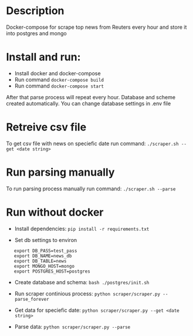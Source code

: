 # Description
Docker-compose for scrape top news from Reuters every hour and store it into postgres and mongo

# Install and run:
 - Install docker and docker-compose
 - Run command
 `docker-compose build`
 - Run command
 `docker-compose start`

 After that parse process will repeat every hour.
 Database and scheme created automatically. You can change database settings in .env file 

# Retreive csv file
To get csv file with news on speciefic date run command: 
`./scraper.sh --get <date string>`

# Run parsing manually
To run parsing process manually run command:
`./scraper.sh --parse`

# Run without docker

 - Install dependencies:
 `pip install -r requirements.txt`

 - Set db settings to environ
 ```export DB_USER=test_user
    export DB_PASS=test_pass
    export DB_NAME=news_db
    export DB_TABLE=news
    export MONGO_HOST=mongo
    export POSTGRES_HOST=postgres
 ```

 - Create database and schema:
    `bash ./postgres/init.sh`

 - Run scraper continious process:
 `python scraper/scraper.py --parse_forever`

 - Get data for speciefic date:
 `python scraper/scraper.py --get <date string>`

 - Parse data:
 `python scraper/scraper.py --parse`